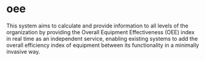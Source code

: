 # oee
This system aims to calculate and provide information to all levels of the organization by providing the Overall Equipment Effectiveness (OEE) index in real time as an independent service, enabling existing systems to add the overall efficiency index of equipment between its functionality in a minimally invasive way.
